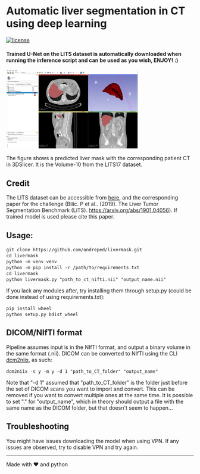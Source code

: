 # Automatic liver segmentation in CT using deep learning
[![license](https://img.shields.io/github/license/DAVFoundation/captain-n3m0.svg?style=flat-square)](https://github.com/DAVFoundation/captain-n3m0/blob/master/LICENSE)

#### Trained U-Net on the LITS dataset is automatically downloaded when running the inference script and can be used as you wish, ENJOY! :)

<img src="figures/Segmentation_CustusX.PNG" width="70%" height="70%">

The figure shows a predicted liver mask with the corresponding patient CT in 3DSlicer. It is the Volume-10 from the LITS17 dataset.

## Credit
The LITS dataset can be accessible from [here](https://competitions.codalab.org), and the corresponding paper for the challenge (Bilic. P et al.. (2019). The Liver Tumor Segmentation Benchmark (LiTS). https://arxiv.org/abs/1901.04056). If trained model is used please cite this paper.

## Usage:
```
git clone https://github.com/andreped/livermask.git
cd livermask
python -m venv venv
python -m pip install -r /path/to/requirements.txt
cd livermask
python livermask.py "path_to_ct_nifti.nii" "output_name.nii"
```

If you lack any modules after, try installing them through setup.py (could be done instead of using requirements.txt):
```
pip install wheel
python setup.py bdist_wheel
```

## DICOM/NIfTI format
Pipeline assumes input is in the NIfTI format, and output a binary volume in the same format (.nii).
DICOM can be converted to NIfTI using the CLI [dcm2niix](https://github.com/rordenlab/dcm2niix), as such:
```
dcm2niix -s y -m y -d 1 "path_to_CT_folder" "output_name"
```

Note that "-d 1" assumed that "path_to_CT_folder" is the folder just before the set of DICOM scans you want to import and convert. This can be removed if you want to convert multiple ones at the same time. It is possible to set "." for "output_name", which in theory should output a file with the same name as the DICOM folder, but that doesn't seem to happen...

## Troubleshooting
You might have issues downloading the model when using VPN. If any issues are observed, try to disable VPN and try again.

------

Made with :heart: and python
